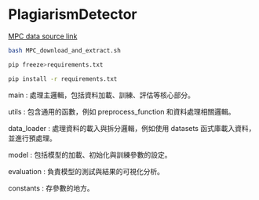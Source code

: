 # PlagiarismDetector

[MPC data source link](https://zenodo.org/records/4621403)

```bash
bash MPC_download_and_extract.sh
```

```bash
pip freeze>requirements.txt
```

```bash
pip install -r requirements.txt
```

main : 處理主邏輯，包括資料加載、訓練、評估等核心部分。

utils : 包含通用的函數，例如 preprocess_function 和資料處理相關邏輯。

data_loader : 處理資料的載入與拆分邏輯，例如使用 datasets 函式庫載入資料，並進行預處理。

model : 包括模型的加載、初始化與訓練參數的設定。

evaluation : 負責模型的測試與結果的可視化分析。

constants : 存參數的地方。
